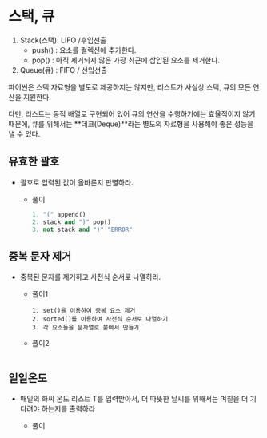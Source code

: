 # 스택, 큐

1. Stack(스택): LIFO /후입선출
   - push() : 요소를 컬렉션에 추가한다.
   - pop() :  아직 제거되지 않은 가장 최근에 삽입된 요소를 제거한다.
2. Queue(큐) : FIFO / 선입선출



파이썬은 스택 자료형을 별도로 제공하지는 않지만, 리스트가 사실상 스택, 큐의 모든 연산을 지원한다.

다만, 리스트는 동적 배열로 구현되어 있어 큐의 연산을 수행하기에는 효율적이지 않기 때문에, 큐를 위해서는 **데크(Deque)**라는 별도의 자료형을 사용해야 좋은 성능을 낼 수 있다. 



## 유효한 괄호

- 괄호로 입력된 값이 올바른지 판별하라.

  - 풀이

    ```python
    1. "(" append()
    2. stack and ")" pop()
    3. not stack and ")" "ERROR"
    ```

## 중복 문자 제거

- 중복된 문자를 제거하고 사전식 순서로 나열하라.

  - 풀이1

    ```
    1. set()을 이용하여 중복 요소 제거
    2. sorted()를 이용하여 사전식 순서로 나열하기
    3. 각 요소들을 문자열로 붙여서 만들기
    ```

  - 풀이2

    ```
    
    ```



## 일일온도

- 매일의 화씨 온도 리스트 T를 입력받아서, 더 따뜻한 날씨를 위해서는 며칠을 더 기다려야 하는지를 출력하라

  - 풀이

    ```
    
    ```

    